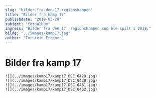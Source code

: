 ```yaml
---
slug: "bilder-fra-den-17-regionskampen"
title: "Bilder fra kamp 17"
publishdate: "2019-03-20"
subject: "fotoalbum"
ingress: "Bilder fra den 17. regionskampen som ble spilt i 2018."
bilde: "../images/kamp17.jpg"
author: "Torstein Frogner"
---
```


# Bilder fra kamp 17

```grid|2|Kamp 17
![](../images/kamp17/kamp17_DSC_0429.jpg)
![](../images/kamp17/kamp17_DSC_0430.jpg)
![](../images/kamp17/kamp17_DSC_0431.jpg)
![](../images/kamp17/kamp17_DSC_0432.jpg)
```